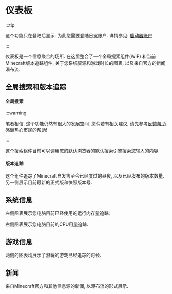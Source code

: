 # 仪表板

:::tip

这个功能只在登陆后显示. 为此您需要登陆日冕账户. 详情参见: [启动器账户](/zhCN/lxguide/settings/item/lx-account)

:::

仪表板是一个信息聚合的场所. 在这里整合了一个全局搜索组件(WIP) 和当前Minecraft版本追踪组件, 关于您系统资源和游戏时长的图表, 以及来自官方的新闻瀑布流. 

## 全局搜索和版本追踪

#### 全局搜索

:::warning

笔者相信, 这个功能仍然有很大的发展空间. 您倘若有相关建议, 请先参考[反馈帮助](/zhCN/lxguide/report-issue). 感谢热心市民的帮助!

:::

这个搜索组件目前可以调用您的默认浏览器的默认搜索引擎搜索您输入的内容.

#### 版本追踪

这个组件追踪了Minecraft自发售至今已经度过的昼夜, 以及已经发布的版本数量. 另一侧展示目前最新的正式版和快照版本号. 

## 系统信息

左侧图表展示您电脑目前已经使用的运行内存量追踪;

右侧图表展示您电脑目前的CPU用量追踪.

## 游戏信息

两侧的图表均展示了游玩的游戏已经追踪的时长.

## 新闻

来自Minecraft官方和其他信息源的新闻, 以瀑布流的形式展示.